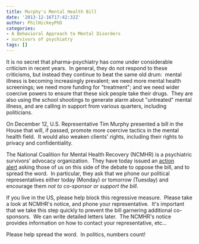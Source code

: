 ```yaml
---
title: Murphy's Mental Health Bill
date: '2013-12-16T17:42:32Z'
author: PhilHickeyPhD
categories:
- A Behavioral Approach to Mental Disorders
- survivors of psychiatry
tags: []
---
```


It is no secret that pharma-psychiatry has come under considerable criticism in recent years.  In general, they do not respond to these criticisms, but instead they continue to beat the same old drum:  mental illness is becoming increasingly prevalent; we need more mental health screenings; we need more funding for "treatment"; and we need wider coercive powers to ensure that these sick people take their drugs.  They are also using the school shootings to generate alarm about "untreated" mental illness, and are calling in support from various quarters, including politicians.

On December 12, U.S. Representative Tim Murphy presented a bill in the House that will, if passed, promote more coercive tactics in the mental health field.  It would also weaken clients' rights, including their rights to privacy and confidentiality.

The National Coalition for Mental Health Recovery (NCMHR) is a psychiatric survivors' advocacy organization.  They have today issued an <a href="http://ymlp.com/zDOfoN">action alert</a> asking those of us on this side of the debate to oppose the bill, and to spread the word.  In particular, they ask that we phone our political representatives either today (Monday) or tomorrow (Tuesday) and encourage them <em>not to co-sponsor or support the bill</em>.

If you live in the US, please help block this regressive measure.  Please take a look at NCMHR's notice, and phone your representative.  It's important that we take this step quickly to prevent the bill garnering additional co-sponsors.  We can write detailed letters later.  The NCMHR's notice provides information on how to contact your representative, etc...

Please help spread the word.  In politics, numbers count!

&nbsp;